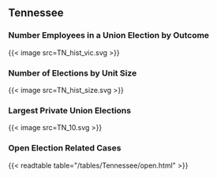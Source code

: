 ##  Tennessee

### Number Employees in a Union Election by Outcome
{{< image src=TN_hist_vic.svg >}}

### Number of Elections by Unit Size
{{< image src=TN_hist_size.svg >}}

### Largest Private Union Elections
{{< image src=TN_10.svg >}}

### Open Election Related Cases
{{< readtable table="/tables/Tennessee/open.html" >}}

